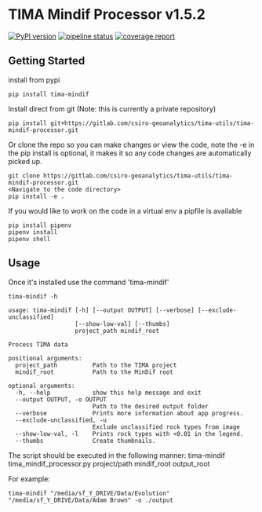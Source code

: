 # TIMA Mindif Processor v1.5.2

[![PyPI version](https://badge.fury.io/py/tima-mindif.svg)](https://badge.fury.io/py/tima-mindif)
[![pipeline status](https://gitlab.com/csiro-geoanalytics/tima-utils/tima-mindif-processor/badges/master/pipeline.svg)](https://gitlab.com/csiro-geoanalytics/tima-utils/tima-mindif-processor/commits/master)
[![coverage report](https://gitlab.com/csiro-geoanalytics/tima-utils/tima-mindif-processor/badges/master/coverage.svg)](https://gitlab.com/csiro-geoanalytics/tima-utils/tima-mindif-processor/commits/master)

## Getting Started

install from pypi

```
pip install tima-mindif
```

Install direct from git (Note: this is currently a private repository)

```
pip install git+https://gitlab.com/csiro-geoanalytics/tima-utils/tima-mindif-processor.git
```

Or clone the repo so you can make changes or view the code, note the -e in the pip install is optional, it makes it so any code changes are automatically picked up.

```
git clone https://gitlab.com/csiro-geoanalytics/tima-utils/tima-mindif-processor.git
<Navigate to the code directory>
pip install -e .
```

If you would like to work on the code in a virtual env a pipfile is available

```
pip install pipenv
pipenv install
pipenv shell
```

## Usage

Once it's installed use the command 'tima-mindif'

```
tima-mindif -h

usage: tima-mindif [-h] [--output OUTPUT] [--verbose] [--exclude-unclassified]
                   [--show-low-val] [--thumbs]
                   project_path mindif_root

Process TIMA data

positional arguments:
  project_path          Path to the TIMA project
  mindif_root           Path to the MinDif root

optional arguments:
  -h, --help            show this help message and exit
  --output OUTPUT, -o OUTPUT
                        Path to the desired output folder
  --verbose             Prints more information about app progress.
  --exclude-unclassified, -u
                        Exclude unclassified rock types from image
  --show-low-val, -l    Prints rock types with <0.01 in the legend.
  --thumbs              Create thumbnails.

```

The script should be executed in the following manner:
tima-mindif tima_mindif_processor.py project/path mindif_root output_root

For example:

```
tima-mindif "/media/sf_Y_DRIVE/Data/Evolution" "/media/sf_Y_DRIVE/Data/Adam Brown" -o ./output
```
